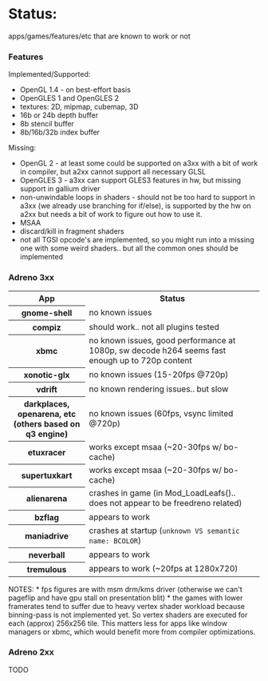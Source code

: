# Status:
apps/games/features/etc that are known to work or not

### Features
Implemented/Supported:
* OpenGL 1.4 - on best-effort basis
* OpenGLES 1 and OpenGLES 2
* textures: 2D, mipmap, cubemap, 3D
* 16b or 24b depth buffer
* 8b stencil buffer
* 8b/16b/32b index buffer

Missing:
* OpenGL 2 - at least some could be supported on a3xx with a bit of work in compiler, but a2xx cannot support all necessary GLSL
* OpenGLES 3 - a3xx can support GLES3 features in hw, but missing support in gallium driver
* non-unwindable loops in shaders - should not be too hard to support in a3xx (we already use branching for if/else), is supported by the hw on a2xx but needs a bit of work to figure out how to use it.
* MSAA
* discard/kill in fragment shaders
* not all TGSI opcode's are implemented, so you might run into a missing one with some weird shaders.. but all the common ones should be implemented

### Adreno 3xx
<table>
 <tr><th>App</th><th>Status</th></tr>
 <tr>
    <th>gnome-shell</th>
    <td>no known issues</td>
 </tr>
 <tr>
   <th>compiz</th>
   <td>should work.. not all plugins tested</td>
 </tr>
 <tr>
   <th>xbmc</th>
   <td>no known issues, good performance at 1080p, sw decode h264 seems fast enough up to 720p content</td>
 </tr>
 <tr>
   <th>xonotic-glx</th>
   <td>no known issues (15-20fps @720p)</td>
 </tr>
 <tr>
   <th>vdrift</th>
   <td>no known rendering issues.. but slow</td>
 </tr>
 <tr>
   <th>darkplaces, openarena, etc<br>(others based on q3 engine)</td>
   <td>no known issues (60fps, vsync limited @720p)</th>
 <tr>
   <th>etuxracer</th>
   <td>works except msaa (~20-30fps w/ bo-cache)</td>
 </tr>
 <tr>
   <th>supertuxkart</th>
   <td>works except msaa (~20-30fps w/ bo-cache)</td>
 </tr>
 <tr>
   <th>alienarena</th>
   <td>crashes in game (in Mod_LoadLeafs().. does not appear to be freedreno related)</td>
 </tr>
 <tr>
   <th>bzflag</th>
   <td>appears to work</td>
 </tr>
 <tr>
   <th>maniadrive</th>
   <td>crashes at startup (<code>unknown VS semantic name: BCOLOR</code>)</td>
 </tr>
 <tr>
   <th>neverball</th>
   <td>appears to work</td>
 </tr>
 <tr>
   <th>tremulous</th>
   <td>appears to work (~20fps at 1280x720)</td>
 </tr>
</table>
NOTES:
* fps figures are with msm drm/kms driver (otherwise we can't pageflip and have gpu stall on presentation blit)
* the games with lower framerates tend to suffer due to heavy vertex shader workload because binning-pass is not implemented yet.  So vertex shaders are executed for each (approx) 256x256 tile.  This matters less for apps like window managers or xbmc, which would benefit more from compiler optimizations.

### Adreno 2xx
TODO
